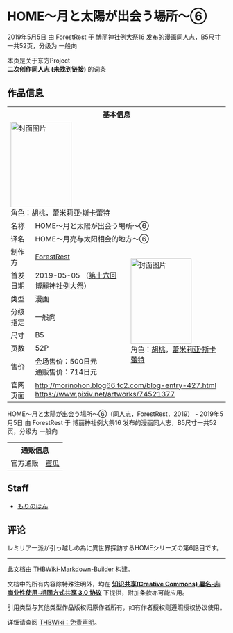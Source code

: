 # HOME～月と太陽が出会う場所～⑥

<!-- source html: G:\repos\THBWiki-Markdown-Builder\THBWikiMarkdown\Temp\main\c\c3\ns0%3AHOME%EF%BD%9E%E6%9C%88%E3%81%A8%E5%A4%AA%E9%99%BD%E3%81%8C%E5%87%BA%E4%BC%9A%E3%81%86%E5%A0%B4%E6%89%80%EF%BD%9E%E2%91%A5.html -->

2019年5月5日 由 ForestRest 于 博丽神社例大祭16 发布的漫画同人志，B5尺寸一共52页，分级为 一般向

本页是关于东方Project  
 **二次创作同人志 (未找到链接)** 的词条

## 作品信息

<table><tbody><tr><th colspan="3">基本信息</th></tr><tr><td class="cover-artwork-mobile" colspan="2"><a href="./文件-HOME～月と太陽が出会う場所～⑥封面.jpg.md" class="image" title="封面图片"><img alt="封面图片" src="https://upload.thwiki.cc/thumb/a/ae/HOME%EF%BD%9E%E6%9C%88%E3%81%A8%E5%A4%AA%E9%99%BD%E3%81%8C%E5%87%BA%E4%BC%9A%E3%81%86%E5%A0%B4%E6%89%80%EF%BD%9E%E2%91%A5%E5%B0%81%E9%9D%A2.jpg/140px-HOME%EF%BD%9E%E6%9C%88%E3%81%A8%E5%A4%AA%E9%99%BD%E3%81%8C%E5%87%BA%E4%BC%9A%E3%81%86%E5%A0%B4%E6%89%80%EF%BD%9E%E2%91%A5%E5%B0%81%E9%9D%A2.jpg" decoding="async" loading="lazy" width="140" height="196" srcset="https://upload.thwiki.cc/thumb/a/ae/HOME%EF%BD%9E%E6%9C%88%E3%81%A8%E5%A4%AA%E9%99%BD%E3%81%8C%E5%87%BA%E4%BC%9A%E3%81%86%E5%A0%B4%E6%89%80%EF%BD%9E%E2%91%A5%E5%B0%81%E9%9D%A2.jpg/210px-HOME%EF%BD%9E%E6%9C%88%E3%81%A8%E5%A4%AA%E9%99%BD%E3%81%8C%E5%87%BA%E4%BC%9A%E3%81%86%E5%A0%B4%E6%89%80%EF%BD%9E%E2%91%A5%E5%B0%81%E9%9D%A2.jpg 1.5x, https://upload.thwiki.cc/thumb/a/ae/HOME%EF%BD%9E%E6%9C%88%E3%81%A8%E5%A4%AA%E9%99%BD%E3%81%8C%E5%87%BA%E4%BC%9A%E3%81%86%E5%A0%B4%E6%89%80%EF%BD%9E%E2%91%A5%E5%B0%81%E9%9D%A2.jpg/280px-HOME%EF%BD%9E%E6%9C%88%E3%81%A8%E5%A4%AA%E9%99%BD%E3%81%8C%E5%87%BA%E4%BC%9A%E3%81%86%E5%A0%B4%E6%89%80%EF%BD%9E%E2%91%A5%E5%B0%81%E9%9D%A2.jpg 2x" data-file-width="2221" data-file-height="3106"></a><div class="cover-char">角色：<a href="./胡桃.md" title="胡桃">胡桃</a>，<a href="./蕾米莉亚·斯卡蕾特.md" title="蕾米莉亚·斯卡蕾特">蕾米莉亚·斯卡蕾特</a></div></td>
</tr><tr><td class="label">名称</td><td colspan="2"> HOME～月と太陽が出会う場所～⑥ </td></tr><tr><td class="label">译名</td><td colspan="2"> HOME～月亮与太阳相会的地方～⑥ </td></tr><tr><td class="label">制作方</td><td><a href="./ForestRest.md" title="ForestRest">ForestRest</a></td><td class="cover-artwork" rowspan="7" style="min-width:196px;"><a href="./文件-HOME～月と太陽が出会う場所～⑥封面.jpg.md" class="image" title="封面图片"><img alt="封面图片" src="https://upload.thwiki.cc/thumb/a/ae/HOME%EF%BD%9E%E6%9C%88%E3%81%A8%E5%A4%AA%E9%99%BD%E3%81%8C%E5%87%BA%E4%BC%9A%E3%81%86%E5%A0%B4%E6%89%80%EF%BD%9E%E2%91%A5%E5%B0%81%E9%9D%A2.jpg/140px-HOME%EF%BD%9E%E6%9C%88%E3%81%A8%E5%A4%AA%E9%99%BD%E3%81%8C%E5%87%BA%E4%BC%9A%E3%81%86%E5%A0%B4%E6%89%80%EF%BD%9E%E2%91%A5%E5%B0%81%E9%9D%A2.jpg" decoding="async" loading="lazy" width="140" height="196" srcset="https://upload.thwiki.cc/thumb/a/ae/HOME%EF%BD%9E%E6%9C%88%E3%81%A8%E5%A4%AA%E9%99%BD%E3%81%8C%E5%87%BA%E4%BC%9A%E3%81%86%E5%A0%B4%E6%89%80%EF%BD%9E%E2%91%A5%E5%B0%81%E9%9D%A2.jpg/210px-HOME%EF%BD%9E%E6%9C%88%E3%81%A8%E5%A4%AA%E9%99%BD%E3%81%8C%E5%87%BA%E4%BC%9A%E3%81%86%E5%A0%B4%E6%89%80%EF%BD%9E%E2%91%A5%E5%B0%81%E9%9D%A2.jpg 1.5x, https://upload.thwiki.cc/thumb/a/ae/HOME%EF%BD%9E%E6%9C%88%E3%81%A8%E5%A4%AA%E9%99%BD%E3%81%8C%E5%87%BA%E4%BC%9A%E3%81%86%E5%A0%B4%E6%89%80%EF%BD%9E%E2%91%A5%E5%B0%81%E9%9D%A2.jpg/280px-HOME%EF%BD%9E%E6%9C%88%E3%81%A8%E5%A4%AA%E9%99%BD%E3%81%8C%E5%87%BA%E4%BC%9A%E3%81%86%E5%A0%B4%E6%89%80%EF%BD%9E%E2%91%A5%E5%B0%81%E9%9D%A2.jpg 2x" data-file-width="2221" data-file-height="3106"></a><div class="cover-char">角色：<a href="./胡桃.md" title="胡桃">胡桃</a>，<a href="./蕾米莉亚·斯卡蕾特.md" title="蕾米莉亚·斯卡蕾特">蕾米莉亚·斯卡蕾特</a></div></td>
</tr><tr><td class="label">首发日期</td><td>2019-05-05&#160;（<a href="/展会作品列表?e=%E5%8D%9A%E4%B8%BD%E7%A5%9E%E7%A4%BE%E4%BE%8B%E5%A4%A7%E7%A5%AD%2316">第十六回 博麗神社例大祭</a>）</td></tr><tr><td class="label">类型</td><td>漫画</td></tr><tr><td class="label">分级指定</td><td>一般向</td></tr><tr><td class="label">尺寸</td><td>B5</td></tr><tr><td class="label">页数</td><td>52P</td></tr><tr><td class="label">售价</td><td>会场售价：500日元<br>通贩售价：714日元</td></tr>
<tr><td class="label">官网页面</td><td colspan="2"><a rel="nofollow" class="external free" href="http://morinohon.blog66.fc2.com/blog-entry-427.html">http://morinohon.blog66.fc2.com/blog-entry-427.html</a><br><a rel="nofollow" class="external free" href="https://www.pixiv.net/artworks/74521377">https://www.pixiv.net/artworks/74521377</a></td></tr></tbody></table>

HOME～月と太陽が出会う場所～⑥（同人志，ForestRest，2019） - 2019年5月5日 由 ForestRest 于 博丽神社例大祭16 发布的漫画同人志，B5尺寸一共52页，分级为 一般向

<table><tbody><tr><th colspan="3">通贩信息</th></tr><tr><td class="label">官方通贩</td><td colspan="2"><a rel="nofollow" class="external text" href="https://www.melonbooks.co.jp/detail/detail.php?product_id=506519">蜜瓜</a></td></tr></tbody></table>



## Staff
- [もりのほん](./もりのほん.md)


## 评论
  
レミリア一派が引っ越しの為に異世界探訪するHOMEシリーズの第6話目です。
  
  
  

  





---

此文档由 [THBWiki-Markdown-Builder](https://github.com/Delsin-Yu/THBWiki-Markdown-Builder) 构建。

文档中的所有内容除特殊注明外，均在 [**知识共享(Creative Commons) 署名-非商业性使用-相同方式共享 3.0 协议**](https://creativecommons.org/licenses/by-sa/3.0/deed.zh-hans) 下提供，附加条款亦可能应用。

引用类型与其他类型作品版权归原作者所有，如有作者授权则遵照授权协议使用。

详细请查阅 [THBWiki：免责声明](https://thbwiki.cc/THBWiki:%E5%85%8D%E8%B4%A3%E5%A3%B0%E6%98%8E)。

